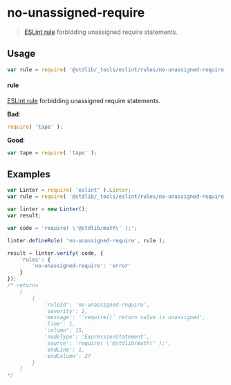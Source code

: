 <!--

@license Apache-2.0

Copyright (c) 2018 The Stdlib Authors.

Licensed under the Apache License, Version 2.0 (the "License");
you may not use this file except in compliance with the License.
You may obtain a copy of the License at

   http://www.apache.org/licenses/LICENSE-2.0

Unless required by applicable law or agreed to in writing, software
distributed under the License is distributed on an "AS IS" BASIS,
WITHOUT WARRANTIES OR CONDITIONS OF ANY KIND, either express or implied.
See the License for the specific language governing permissions and
limitations under the License.

-->

# no-unassigned-require

> [ESLint rule][eslint-rules] forbidding unassigned require statements.

<section class="intro">

</section>

<!-- /.intro -->

<section class="usage">

## Usage

```javascript
var rule = require( '@stdlib/_tools/eslint/rules/no-unassigned-require' );
```

#### rule

[ESLint rule][eslint-rules] forbidding unassigned require statements.

**Bad**:

<!-- eslint-disable stdlib/no-unassigned-require -->

```javascript
require( 'tape' );
```

**Good**:

```javascript
var tape = require( 'tape' );
```

</section>

<!-- /.usage -->

<section class="examples">

## Examples

<!-- eslint no-undef: "error" -->

```javascript
var Linter = require( 'eslint' ).Linter;
var rule = require( '@stdlib/_tools/eslint/rules/no-unassigned-require' );

var linter = new Linter();
var result;

var code = 'require( \'@stdlib/math\' );';

linter.defineRule( 'no-unassigned-require', rule );

result = linter.verify( code, {
    'rules': {
        'no-unassigned-require': 'error'
    }
});
/* returns
    [
        {
            'ruleId': 'no-unassigned-require',
            'severity': 2,
            'message': '`require()` return value is unassigned',
            'line': 1,
            'column': 15,
            'nodeType': 'ExpressionStatement',
            'source': 'require( \'@stdlib/math\' );',
            'endLine': 1,
            'endColumn': 27
        }
    ]
*/
```

</section>

<!-- /.examples -->

<!-- Section for related `stdlib` packages. Do not manually edit this section, as it is automatically populated. -->

<section class="related">

</section>

<!-- /.related -->

<!-- Section for all links. Make sure to keep an empty line after the `section` element and another before the `/section` close. -->

<section class="links">

[eslint-rules]: https://eslint.org/docs/developer-guide/working-with-rules

</section>

<!-- /.links -->
